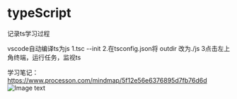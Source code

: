 # typeScript
记录ts学习过程

vscode自动编译ts为js
1.tsc  --init
2.在tsconfig.json将 outdir 改为./js
3点击左上角终端，运行任务，监视ts

学习笔记：
https://www.processon.com/mindmap/5f12e56e6376895d7fb76d6d
![Image text](http://assets.processon.com/chart_image/5f12e56e6376895d7fb76d70.png)
